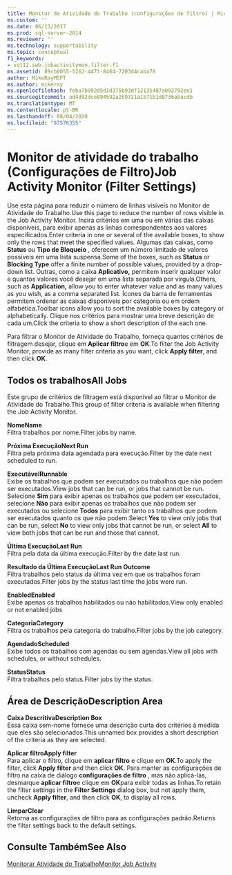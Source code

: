 ```yaml
---
title: Monitor de Atividade do Trabalho (configurações de filtro) | Microsoft Docs
ms.custom: ''
ms.date: 06/13/2017
ms.prod: sql-server-2014
ms.reviewer: ''
ms.technology: supportability
ms.topic: conceptual
f1_keywords:
- sql12.swb.jobactivitymon.filter.f1
ms.assetid: 89cb0055-5262-447f-8464-7203d4caba78
author: MikeRayMSFT
ms.author: mikeray
ms.openlocfilehash: feba7b992d5d1d375b93df12135487a092792ee1
ms.sourcegitcommit: ad4d92dce894592a259721a1571b1d8736abacdb
ms.translationtype: MT
ms.contentlocale: pt-BR
ms.lasthandoff: 08/04/2020
ms.locfileid: "87576355"
---
```

# <a name="job-activity-monitor-filter-settings"></a><span data-ttu-id="7418b-102">Monitor de atividade do trabalho (Configurações de Filtro)</span><span class="sxs-lookup"><span data-stu-id="7418b-102">Job Activity Monitor (Filter Settings)</span></span>
  <span data-ttu-id="7418b-103">Use esta página para reduzir o número de linhas visíveis no Monitor de Atividade do Trabalho.</span><span class="sxs-lookup"><span data-stu-id="7418b-103">Use this page to reduce the number of rows visible in the Job Activity Monitor.</span></span> <span data-ttu-id="7418b-104">Insira critérios em uma ou em várias das caixas disponíveis, para exibir apenas as linhas correspondentes aos valores especificados.</span><span class="sxs-lookup"><span data-stu-id="7418b-104">Enter criteria in one or several of the available boxes, to show only the rows that meet the specified values.</span></span> <span data-ttu-id="7418b-105">Algumas das caixas, como **Status** ou **Tipo de Bloqueio** , oferecem um número limitado de valores possíveis em uma lista suspensa.</span><span class="sxs-lookup"><span data-stu-id="7418b-105">Some of the boxes, such as **Status** or **Blocking Type** offer a finite number of possible values, provided by a drop-down list.</span></span> <span data-ttu-id="7418b-106">Outras, como a caixa **Aplicativo,** permitem inserir qualquer valor e quantos valores você desejar em uma lista separada por vírgula.</span><span class="sxs-lookup"><span data-stu-id="7418b-106">Others, such as **Application,** allow you to enter whatever value and as many values as you wish, as a comma separated list.</span></span> <span data-ttu-id="7418b-107">Ícones da barra de ferramentas permitem ordenar as caixas disponíveis por categoria ou em ordem alfabética.</span><span class="sxs-lookup"><span data-stu-id="7418b-107">Toolbar icons allow you to sort the available boxes by category or alphabetically.</span></span> <span data-ttu-id="7418b-108">Clique nos critérios para mostrar uma breve descrição de cada um.</span><span class="sxs-lookup"><span data-stu-id="7418b-108">Click the criteria to show a short description of the each one.</span></span>  
  
 <span data-ttu-id="7418b-109">Para filtrar o Monitor de Atividade do Trabalho, forneça quantos critérios de filtragem desejar, clique em **Aplicar filtro**e em **OK**.</span><span class="sxs-lookup"><span data-stu-id="7418b-109">To filter the Job Activity Monitor, provide as many filter criteria as you want, click **Apply filter**, and then click **OK**.</span></span>  
  
## <a name="all-jobs"></a><span data-ttu-id="7418b-110">Todos os trabalhos</span><span class="sxs-lookup"><span data-stu-id="7418b-110">All Jobs</span></span>  
 <span data-ttu-id="7418b-111">Este grupo de critérios de filtragem está disponível ao filtrar o Monitor de Atividade do Trabalho.</span><span class="sxs-lookup"><span data-stu-id="7418b-111">This group of filter criteria is available when filtering the Job Activity Monitor.</span></span>  
  
 <span data-ttu-id="7418b-112">**Nome**</span><span class="sxs-lookup"><span data-stu-id="7418b-112">**Name**</span></span>  
 <span data-ttu-id="7418b-113">Filtra trabalhos por nome.</span><span class="sxs-lookup"><span data-stu-id="7418b-113">Filter jobs by name.</span></span>  
  
 <span data-ttu-id="7418b-114">**Próxima Execução**</span><span class="sxs-lookup"><span data-stu-id="7418b-114">**Next Run**</span></span>  
 <span data-ttu-id="7418b-115">Filtra pela próxima data agendada para execução.</span><span class="sxs-lookup"><span data-stu-id="7418b-115">Filter by the date next scheduled to run.</span></span>  
  
 <span data-ttu-id="7418b-116">**Executável**</span><span class="sxs-lookup"><span data-stu-id="7418b-116">**Runnable**</span></span>  
 <span data-ttu-id="7418b-117">Exibe os trabalhos que podem ser executados ou trabalhos que não podem ser executados.</span><span class="sxs-lookup"><span data-stu-id="7418b-117">View jobs that can be run, or jobs that cannot be run.</span></span> <span data-ttu-id="7418b-118">Selecione **Sim** para exibir apenas os trabalhos que podem ser executados, selecione **Não** para exibir apenas os trabalhos que não podem ser executados ou selecione **Todos** para exibir tanto os trabalhos que podem ser executados quanto os que não podem.</span><span class="sxs-lookup"><span data-stu-id="7418b-118">Select **Yes** to view only jobs that can be run, select **No** to view only jobs that cannot be run, or select **All** to view both jobs that can be run and those that cannot.</span></span>  
  
 <span data-ttu-id="7418b-119">**Última Execução**</span><span class="sxs-lookup"><span data-stu-id="7418b-119">**Last Run**</span></span>  
 <span data-ttu-id="7418b-120">Filtra pela data da última execução.</span><span class="sxs-lookup"><span data-stu-id="7418b-120">Filter by the date last run.</span></span>  
  
 <span data-ttu-id="7418b-121">**Resultado da Última Execução**</span><span class="sxs-lookup"><span data-stu-id="7418b-121">**Last Run Outcome**</span></span>  
 <span data-ttu-id="7418b-122">Filtra trabalhos pelo status da última vez em que os trabalhos foram executados.</span><span class="sxs-lookup"><span data-stu-id="7418b-122">Filter jobs by the status last time the jobs were run.</span></span>  
  
 <span data-ttu-id="7418b-123">**Enabled**</span><span class="sxs-lookup"><span data-stu-id="7418b-123">**Enabled**</span></span>  
 <span data-ttu-id="7418b-124">Exibe apenas os trabalhos habilitados ou não habilitados.</span><span class="sxs-lookup"><span data-stu-id="7418b-124">View only enabled or not enabled jobs</span></span>  
  
 <span data-ttu-id="7418b-125">**Categoria**</span><span class="sxs-lookup"><span data-stu-id="7418b-125">**Category**</span></span>  
 <span data-ttu-id="7418b-126">Filtra os trabalhos pela categoria do trabalho.</span><span class="sxs-lookup"><span data-stu-id="7418b-126">Filter jobs by the job category.</span></span>  
  
 <span data-ttu-id="7418b-127">**Agendado**</span><span class="sxs-lookup"><span data-stu-id="7418b-127">**Scheduled**</span></span>  
 <span data-ttu-id="7418b-128">Exibe todos os trabalhos com agendas ou sem agendas.</span><span class="sxs-lookup"><span data-stu-id="7418b-128">View all jobs with schedules, or without schedules.</span></span>  
  
 <span data-ttu-id="7418b-129">**Status**</span><span class="sxs-lookup"><span data-stu-id="7418b-129">**Status**</span></span>  
 <span data-ttu-id="7418b-130">Filtra trabalhos pelo status.</span><span class="sxs-lookup"><span data-stu-id="7418b-130">Filter jobs by the status.</span></span>  
  
## <a name="description-area"></a><span data-ttu-id="7418b-131">Área de Descrição</span><span class="sxs-lookup"><span data-stu-id="7418b-131">Description Area</span></span>  
 <span data-ttu-id="7418b-132">**Caixa Descritiva**</span><span class="sxs-lookup"><span data-stu-id="7418b-132">**Description Box**</span></span>  
 <span data-ttu-id="7418b-133">Essa caixa sem-nome fornece uma descrição curta dos critérios à medida que eles são selecionados.</span><span class="sxs-lookup"><span data-stu-id="7418b-133">This unnamed box provides a short description of the criteria as they are selected.</span></span>  
  
 <span data-ttu-id="7418b-134">**Aplicar filtro**</span><span class="sxs-lookup"><span data-stu-id="7418b-134">**Apply filter**</span></span>  
 <span data-ttu-id="7418b-135">Para aplicar o filtro, clique em **aplicar filtro** e clique em **OK**.</span><span class="sxs-lookup"><span data-stu-id="7418b-135">To apply the filter, click **Apply filter** and then click **OK**.</span></span> <span data-ttu-id="7418b-136">Para manter as configurações de filtro na caixa de diálogo **configurações de filtro** , mas não aplicá-las, desmarque **aplicar filtro**e clique em **OK**para exibir todas as linhas.</span><span class="sxs-lookup"><span data-stu-id="7418b-136">To retain the filter settings in the **Filter Settings** dialog box, but not apply them, uncheck **Apply filter**, and then click **OK**, to display all rows.</span></span>  
  
 <span data-ttu-id="7418b-137">**Limpar**</span><span class="sxs-lookup"><span data-stu-id="7418b-137">**Clear**</span></span>  
 <span data-ttu-id="7418b-138">Retorna as configurações de filtro para as configurações padrão.</span><span class="sxs-lookup"><span data-stu-id="7418b-138">Returns the filter settings back to the default settings.</span></span>  
  
## <a name="see-also"></a><span data-ttu-id="7418b-139">Consulte Também</span><span class="sxs-lookup"><span data-stu-id="7418b-139">See Also</span></span>  
 [<span data-ttu-id="7418b-140">Monitorar Atividade do Trabalho</span><span class="sxs-lookup"><span data-stu-id="7418b-140">Monitor Job Activity</span></span>](../../ssms/agent/monitor-job-activity.md)  
  
  
